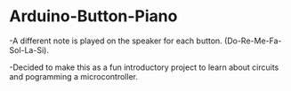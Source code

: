 # Arduino-Button-Piano
-A different note is played on the speaker for each button. (Do-Re-Me-Fa-Sol-La-Si).

-Decided to make this as a fun introductory project to learn about circuits and pogramming a microcontroller.
